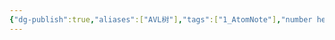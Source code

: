 ```yaml
---
{"dg-publish":true,"aliases":["AVL树"],"tags":["1_AtomNote"],"number headings":"auto, first-level 1, max 6, A.1.","Created-Date":"2023-11-27 09:15:34","Modified-Date":"2024-04-18 11:53:24","permalink":"/A01_Lessons/Ab01_数据结构/平衡二叉树/","dgPassFrontmatter":true}
---
```





